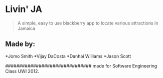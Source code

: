 Livin' JA
===========

>A simple, easy to use blackberry app to locate various attractions in Jamaica

Made by:
---------
*Jomo Smith
*Vijay DaCosta
*Danhai Williams
*Jason Scott

############################### made for Software Engineering Class UWI 2012.